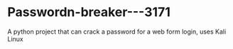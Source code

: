# Passwordn-breaker---3171
A python project that can crack a password for a web form login, uses Kali Linux
